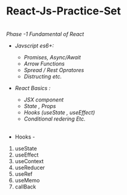 # React-Js-Practice-Set
<i> <br>
Phase -1 Fundamental of React         <br>
* Javscript es6+:                     <br>
  - Promises, Async/Await             <br>
  - Arrow Functions                   <br>
  - Spread / Rest Opratores           <br>
  - Distructing etc.                  <br>
* React Basics :                      <br>    
  - JSX component                     <br>
  - State , Props                     <br>
  - Hooks (useState , useEffect)      <br>
  - Conditional redering Etc.         <br>
</i>                                  <br>

* Hooks -
1) useState                   <br>
2) useEffect                  <br>
3) useContext                 <br>
4) useReducer                 <br>
5) useRef                     <br>
6) useMemo                    <br>
7) callBack          
